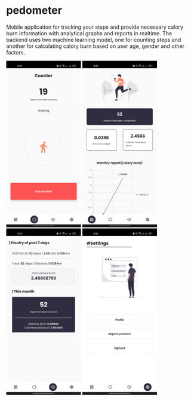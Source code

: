 # pedometer

Mobile application for tracking your steps and provide necessary calory burn information with analytical graphs and reports in realtime. The backend uses two machine learning model, one for counting steps and another for calculating calory burn based on user age, gender and other factors.

<p float="left">
  <img src="https://github.com/FarhanNanoCoder/heartify/blob/main/h-b-1.jpg" width="200" />
  <img src="https://github.com/FarhanNanoCoder/heartify/blob/main/h-b-2.jpg" width="200" />
  <img src="https://github.com/FarhanNanoCoder/heartify/blob/main/h-b-3.jpg" width="200" />
  <img src="https://github.com/FarhanNanoCoder/heartify/blob/main/h-b-4.jpg" width="200" />
</p>
